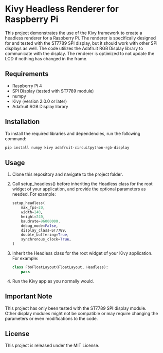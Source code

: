 # Kivy Headless Renderer for Raspberry Pi

This project demonstrates the use of the Kivy framework to create a headless renderer for a Raspberry Pi. The renderer is specifically designed for and tested with the ST7789 SPI display, but it should work with other SPI displays as well. The code utilizes the Adafruit RGB Display library to communicate with the display. The renderer is optimized to not update the LCD if nothing has changed in the frame.

## Requirements

- Raspberry Pi 4
- SPI Display (tested with ST7789 module)
- numpy
- Kivy (version 2.0.0 or later)
- Adafruit RGB Display library

## Installation

To install the required libraries and dependencies, run the following command:

```sh
pip install numpy kivy adafruit-circuitpython-rgb-display
```

## Usage

1. Clone this repository and navigate to the project folder.
1. Call setup_headless() before inheriting the Headless class for the root widget of your application, and provide the optional parameters as needed. For example:

   ```python
   setup_headless(
       max_fps=20,
       width=240,
       height=240,
       baudrate=96000000,
       debug_mode=False,
       display_class=ST7789,
       double_buffering=True,
       synchronous_clock=True,
   )
   ```

1. Inherit the Headless class for the root widget of your Kivy application. For example:

   ```python
   class FboFloatLayout(FloatLayout, Headless):
       pass
   ```

1. Run the Kivy app as you normally would.

## Important Note

This project has only been tested with the ST7789 SPI display module. Other display modules might not be compatible or may require changing the parameters or even modifications to the code.

## License

This project is released under the MIT License.
